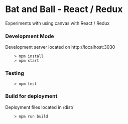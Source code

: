 # Bat and Ball - React / Redux

Experiments with using canvas with React / Redux

### Development Mode ###

Development server located on http://localhost:3030

```
	> npm install
	> npm start
```

### Testing ###

```
	> npm test
```

### Build for deployment ###

Deployment files located in /dist/

```
	> npm run build
```